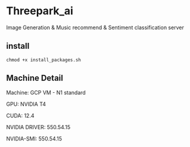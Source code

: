 # Threepark_ai

Image Generation & Music recommend & Sentiment classification server 

## install

    chmod +x install_packages.sh

## Machine Detail

Machine: GCP VM - N1 standard

GPU: NVIDIA T4

CUDA: 12.4

NVIDIA DRIVER: 550.54.15

NVIDIA-SMI: 550.54.15

